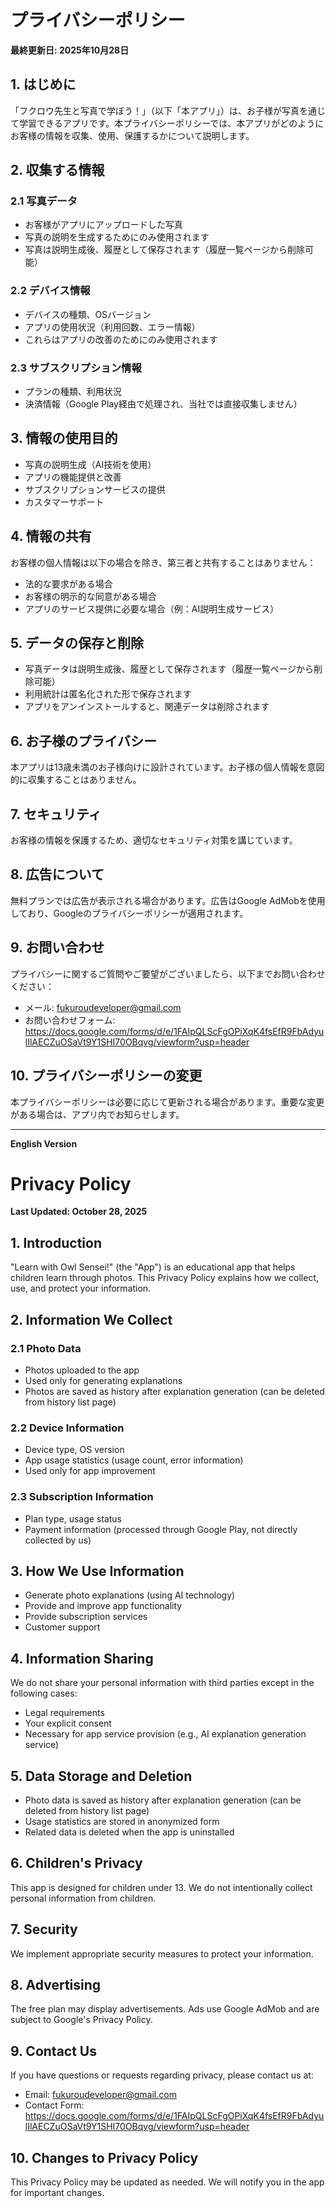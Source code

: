 # プライバシーポリシー

**最終更新日: 2025年10月28日**

## 1. はじめに

「フクロウ先生と写真で学ぼう！」（以下「本アプリ」）は、お子様が写真を通じて学習できるアプリです。本プライバシーポリシーでは、本アプリがどのようにお客様の情報を収集、使用、保護するかについて説明します。

## 2. 収集する情報

### 2.1 写真データ
- お客様がアプリにアップロードした写真
- 写真の説明を生成するためにのみ使用されます
- 写真は説明生成後、履歴として保存されます（履歴一覧ページから削除可能）

### 2.2 デバイス情報
- デバイスの種類、OSバージョン
- アプリの使用状況（利用回数、エラー情報）
- これらはアプリの改善のためにのみ使用されます

### 2.3 サブスクリプション情報
- プランの種類、利用状況
- 決済情報（Google Play経由で処理され、当社では直接収集しません）

## 3. 情報の使用目的

- 写真の説明生成（AI技術を使用）
- アプリの機能提供と改善
- サブスクリプションサービスの提供
- カスタマーサポート

## 4. 情報の共有

お客様の個人情報は以下の場合を除き、第三者と共有することはありません：

- 法的な要求がある場合
- お客様の明示的な同意がある場合
- アプリのサービス提供に必要な場合（例：AI説明生成サービス）

## 5. データの保存と削除

- 写真データは説明生成後、履歴として保存されます（履歴一覧ページから削除可能）
- 利用統計は匿名化された形で保存されます
- アプリをアンインストールすると、関連データは削除されます

## 6. お子様のプライバシー

本アプリは13歳未満のお子様向けに設計されています。お子様の個人情報を意図的に収集することはありません。

## 7. セキュリティ

お客様の情報を保護するため、適切なセキュリティ対策を講じています。

## 8. 広告について

無料プランでは広告が表示される場合があります。広告はGoogle AdMobを使用しており、Googleのプライバシーポリシーが適用されます。

## 9. お問い合わせ

プライバシーに関するご質問やご要望がございましたら、以下までお問い合わせください：

- メール: fukuroudeveloper@gmail.com
- お問い合わせフォーム: https://docs.google.com/forms/d/e/1FAIpQLScFgOPiXqK4fsEfR9FbAdyulIlAECZuOSaVt9Y1SHI70OBqvg/viewform?usp=header

## 10. プライバシーポリシーの変更

本プライバシーポリシーは必要に応じて更新される場合があります。重要な変更がある場合は、アプリ内でお知らせします。

---

**English Version**

# Privacy Policy

**Last Updated: October 28, 2025**

## 1. Introduction

"Learn with Owl Sensei!" (the "App") is an educational app that helps children learn through photos. This Privacy Policy explains how we collect, use, and protect your information.

## 2. Information We Collect

### 2.1 Photo Data
- Photos uploaded to the app
- Used only for generating explanations
- Photos are saved as history after explanation generation (can be deleted from history list page)

### 2.2 Device Information
- Device type, OS version
- App usage statistics (usage count, error information)
- Used only for app improvement

### 2.3 Subscription Information
- Plan type, usage status
- Payment information (processed through Google Play, not directly collected by us)

## 3. How We Use Information

- Generate photo explanations (using AI technology)
- Provide and improve app functionality
- Provide subscription services
- Customer support

## 4. Information Sharing

We do not share your personal information with third parties except in the following cases:

- Legal requirements
- Your explicit consent
- Necessary for app service provision (e.g., AI explanation generation service)

## 5. Data Storage and Deletion

- Photo data is saved as history after explanation generation (can be deleted from history list page)
- Usage statistics are stored in anonymized form
- Related data is deleted when the app is uninstalled

## 6. Children's Privacy

This app is designed for children under 13. We do not intentionally collect personal information from children.

## 7. Security

We implement appropriate security measures to protect your information.

## 8. Advertising

The free plan may display advertisements. Ads use Google AdMob and are subject to Google's Privacy Policy.

## 9. Contact Us

If you have questions or requests regarding privacy, please contact us at:

- Email: fukuroudeveloper@gmail.com
- Contact Form: https://docs.google.com/forms/d/e/1FAIpQLScFgOPiXqK4fsEfR9FbAdyulIlAECZuOSaVt9Y1SHI70OBqvg/viewform?usp=header

## 10. Changes to Privacy Policy

This Privacy Policy may be updated as needed. We will notify you in the app for important changes.
